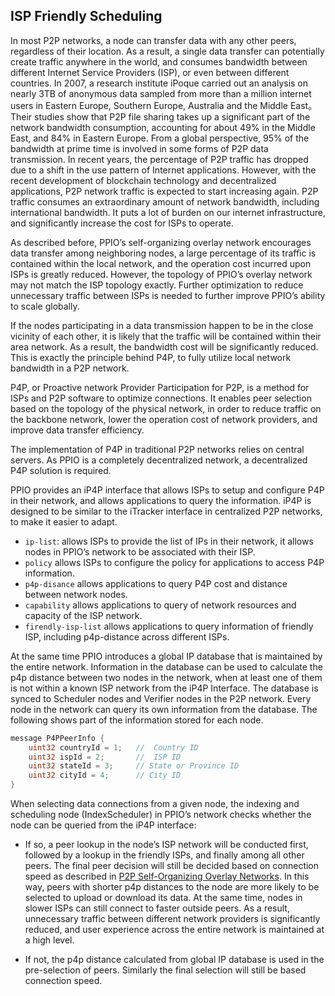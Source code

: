 ##  ISP Friendly Scheduling
In most P2P networks, a node can transfer data with any other peers, regardless of their location. As a result, a single data transfer can potentially create traffic anywhere in the world, and consumes bandwidth between different Internet Service Providers (ISP), or even between different countries. In 2007, a research institute iPoque carried out an analysis on nearly 3TB of anonymous data sampled from more than a million internet users in Eastern Europe, Southern Europe, Australia and the Middle East。 Their studies show that P2P file sharing takes up a significant part of the network bandwidth consumption, accounting for about 49% in the Middle East, and 84% in Eastern Europe. From a global perspective, 95% of the bandwidth at prime time is involved in some forms of P2P data transmission. In recent years, the percentage of P2P traffic has dropped due to a shift in the use pattern of Internet applications. However, with the recent development of blockchain technology and decentralized applications, P2P network traffic is expected to start increasing again. P2P traffic consumes an extraordinary amount of network bandwidth, including international bandwidth. It puts a lot of burden on our internet infrastructure, and significantly increase the cost for ISPs to operate.

As described before, PPIO’s self-organizing overlay network encourages data transfer among neighboring nodes, a large percentage of its traffic is contained within the local network, and the operation cost incurred upon ISPs is greatly reduced. However, the topology of PPIO’s overlay network may not match the ISP topology exactly. Further optimization to reduce unnecessary traffic between ISPs is needed to further improve PPIO’s ability to scale globally.

If the nodes participating in a data transmission happen to be in the close vicinity of each other, it is likely that the traffic will be contained within their area network. As a result, the bandwidth cost will be significantly reduced. This is exactly the principle behind P4P, to fully utilize local network bandwidth in a P2P network.

P4P, or Proactive network Provider Participation for P2P, is a method for ISPs and P2P software to optimize connections. It enables peer selection based on the topology of the physical network, in order to reduce traffic on the backbone network, lower the operation cost of network providers, and improve data transfer efficiency.

The implementation of P4P in traditional P2P networks relies on central servers. As PPIO is a completely decentralized network, a decentralized P4P solution is required.

PPIO provides an iP4P interface that allows ISPs to setup and configure P4P in their network, and allows applications to query the information. iP4P is designed to be similar to the iTracker interface in centralized P2P networks, to make it easier to adapt.

- `ip-list`: allows ISPs to provide the list of IPs in their network, it allows nodes in PPIO’s network to be associated with their ISP.
- `policy` allows ISPs to configure the policy for applications to access P4P information.
- `p4p-disance` allows applications to query P4P cost and distance between network nodes.
- `capability` allows applications to query of network resources and capacity of the ISP network.
- `firendly-isp-list` allows applications to query information of friendly ISP, including p4p-distance across different ISPs.

At the same time PPIO introduces a global IP database that is maintained by the entire network. Information in the database can be used to calculate the p4p distance between two nodes in the network, when at least one of them is not within a known ISP network from the iP4P Interface. The database is synced to Scheduler nodes and Verifier nodes in the P2P network. Every node in the network can query its own information from the database. The following shows part of the information stored for each node.

```go
message P4PPeerInfo {
    uint32 countryId = 1;   //  Country ID
    uint32 ispId = 2;       //  ISP ID
    uint32 stateId = 3;     // State or Province ID
    uint32 cityId = 4;      // City ID
}
```

When selecting data connections from a given node, the indexing and scheduling node (IndexScheduler) in PPIO’s network checks whether the node can be queried from the iP4P interface:  

- If so, a peer lookup in the node’s ISP network will be conducted first, followed by a lookup in the friendly ISPs, and finally among all other peers. The final peer decision will still be decided based on connection speed as described in [P2P Self-Organizing Overlay Networks](./P2P_Self_Organizing_Overlay_Networks.md). In this way, peers with shorter p4p distances to the node are more likely to be selected to upload or download its data. At the same time, nodes in slower ISPs can still connect to faster outside peers. As a result, unnecessary traffic between different network providers is significantly reduced, and user experience across the entire network is maintained at a high level.

- If not, the p4p distance calculated from global IP database is used in the pre-selection of peers. Similarly the final selection will still be based connection speed.
